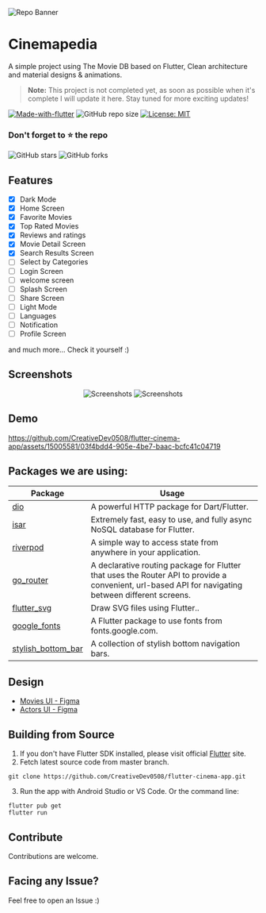 ![Repo Banner](https://i.imgur.com/cHkkmpg.png)

# Cinemapedia

A simple project using The Movie DB based on Flutter, Clean architecture and material designs & animations.

> **Note:** This project is not completed yet, as soon as possible when it's complete I will update it here. Stay tuned for more exciting updates!

[![Made-with-flutter](https://img.shields.io/badge/Made%20with-Flutter-orange)](https://flutter.dev/) 
![GitHub repo size](https://img.shields.io/github/repo-size/ivansaul/flutter_cinemapedia_app)
[![License: MIT](https://img.shields.io/badge/License-MIT-yellow.svg)](https://opensource.org/licenses/MIT)

### Don't forget to ⭐ the repo
![GitHub stars](https://img.shields.io/github/stars/CreativeDev0508/flutter-cinema-app?style=social)
![GitHub forks](https://img.shields.io/github/forks/CreativeDev0508/flutter-cinema-app?style=social) 

## Features

- [x] Dark Mode
- [x] Home Screen
- [x] Favorite Movies
- [x] Top Rated Movies
- [x] Reviews and ratings
- [x] Movie Detail Screen
- [x] Search Results Screen
- [ ] Select by Categories
- [ ] Login Screen
- [ ] welcome screen
- [ ] Splash Screen
- [ ] Share Screen
- [ ] Light Mode
- [ ] Languages
- [ ] Notification
- [ ] Profile Screen

and much more...
Check it yourself :)

## Screenshots

<p align="center">
  <img src="https://i.imgur.com/HPArEvf.png" alt="Screenshots">
  <img src="https://i.imgur.com/IO1UrQX.png" alt="Screenshots">
</p>

## Demo

https://github.com/CreativeDev0508/flutter-cinema-app/assets/15005581/03f4bdd4-905e-4be7-baac-bcfc41c04719

## Packages we are using:

Package | Usage
------------ | -------------
[dio](https://pub.dev/packages/dio) | A powerful HTTP package for Dart/Flutter.
[isar](https://pub.dev/packages/isar) | Extremely fast, easy to use, and fully async NoSQL database for Flutter.
[riverpod](https://pub.dev/packages/riverpod) | A simple way to access state from anywhere in your application.
[go_router](https://pub.dev/packages/go_router) | A declarative routing package for Flutter that uses the Router API to provide a convenient, url-based API for navigating between different screens.
[flutter_svg](https://pub.dev/packages/flutter_svg) | Draw SVG files using Flutter..
[google_fonts](https://pub.dev/packages/google_fonts) | A Flutter package to use fonts from fonts.google.com.
[stylish_bottom_bar](https://pub.dev/packages/stylish_bottom_bar) | A collection of stylish bottom navigation bars.


## Design
- [Movies UI - Figma](https://www.figma.com/community/file/1088719884686291024)
- [Actors UI - Figma](https://www.figma.com/community/file/1158921876927860533)

## Building from Source

1. If you don't have Flutter SDK installed, please visit official [Flutter](https://flutter.dev/) site.
2. Fetch latest source code from master branch.

```
git clone https://github.com/CreativeDev0508/flutter-cinema-app.git
```

3. Run the app with Android Studio or VS Code. Or the command line:

```
flutter pub get
flutter run
```

## Contribute

Contributions are welcome.

## Facing any Issue?

Feel free to open an Issue :)
